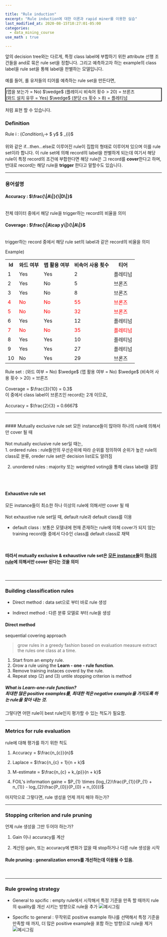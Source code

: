 ```yaml
---

title: "Rule induction"
excerpt: "Rule induction에 대한 이론과 rapid miner를 이용한 실습"
last_modified_at: 2020-08-15T10:27:01-05:00
categories:
  - data_mining_course
use_math : true

---
```

앞의 decision tree와는 다르게, 특정 class label에 부합하기 위한 attribute 선행 조건들을 and로 묶은 rule set을 정합니다.
그리고 예측하고자 하는 example의 class label을 rule set을 통해 label을 판별하는 모델입니다.
<br>
<br>
예를 들어, 롤 유저들의 티어를 예측하는 rule set을 만든다면,
<br>
<div style="border:2px solid; max-width: 500px;">
(맵을 보는가 = No) $\wedge$ (플레이시 비속어 횟수 > 20) = 브론즈
<br>
(와드 설치 유무 = Yes) $\wedge$ (분당 cs 횟수 > 8) = 플레티넘
</div>
<br>
처럼 표현 할 수 있습니다.

### Definition

Rule i : $(Condition)_{i} \rightarrow$ $ y$ $ _{i}$
<br>
<br>
위와 같은 if...then...else로 이루어진 rule이 집합의 형태로 이루어져 있으며 이를 rule set이라 합니다.
이 rule set에 의해 record의 label을 판별하게 되는데
여기서 해당 rule이 특정 record의 조건에 부합한다면 해당 rule은 그 record를 <strong>cover</strong>한다고 하며, 
반대로 record는 해당 rule을 <strong>trigger</strong> 한다고 말할수도 있습니다.

***

### 용어설명

#### Accuracy : $\frac{\|A\|}{\|D\|}$
<br>
전체 데이터 중에서 해당 rule을 trigger하는 record의 비율을 의미

#### Coverage : $\frac{\|A\cap y\|}{\|A\|}$
<br>
trigger하는 record 중에서 해당 rule set의 label과 같은 record의 비율을 의미

Example)
<table>
	<th>Id</th>
	<th>와드 여부</th>
	<th>맵 활용 여부</th>
	<th>비속어 사용 횟수</th>
	<th>티어</th>
	<tr>
		<td>1</td>
		<td>Yes</td>
		<td>Yes</td>
		<td>2</td>
		<td>플레티넘</td>
	</tr>
	<tr>
		<td>2</td>
		<td>Yes</td>
		<td>No</td>
		<td>5</td>
		<td>브론즈</td>
	</tr>
	<tr>
		<td>3</td>
		<td>Yes</td>
		<td>No</td>
		<td>8</td>
		<td>브론즈</td>
	</tr>
	<tr style="color:red;">
		<td>4</td>
		<td>No</td>
		<td>No</td>
		<td>55</td>
		<td>브론즈</td>
	</tr>
	<tr style="color:red;">
		<td>5</td>
		<td>No</td>
		<td>No</td>
		<td>32</td>
		<td>브론즈</td>
	</tr>
	<tr>
		<td>6</td>
		<td>Yes</td>
		<td>Yes</td>
		<td>12</td>
		<td>플레티넘</td>
	</tr>
	<tr style="color:red;">
		<td>7</td>
		<td>No</td>
		<td>No</td>
		<td>35</td>
		<td>플레티넘</td>
	</tr>
	<tr>
		<td>8</td>
		<td>Yes</td>
		<td>Yes</td>
		<td>10</td>
		<td>플레티넘</td>
	</tr>
	<tr>
		<td>9</td>
		<td>Yes</td>
		<td>Yes</td>
		<td>27</td>
		<td>플레티넘</td>
	</tr>
	<tr>
		<td>10</td>
		<td>No</td>
		<td>Yes</td>
		<td>29</td>
		<td>브론즈</td>
	</tr>
</table>
Rule set : (와드 여부 = No) $\wedge$ (맵 활용 여부 = No) $\wedge$ (비속어 사용 횟수 > 20) = 브론즈
<br>
<br>
Coverage = $\frac{3}{10} = 0.3$
<br>
이 중에서 class label이 브론즈인 record는 2개 이므로,
<br>
<br>
Accuracy = $\frac{2}{3} = 0.6667$
<br>
<hr>
<br>
#### Mutually exclusive rule set
모든 instance들이 많아야 하나의 rule에 의해서만 cover 될 때
<br>
<br>
Not mutually exclusive rule ser일 때는,
<br>
1. ordered rules : rule들만의 우선순위에 따라 순위를 정의하여 순위가 높은 rule의 class로 분류, oreder rule set은 decision list로도 알려짐

2. unordered rules : majority 또는 weighted voting을 통해 class label을 결정
<br>
<br>

#### Exhaustive rule set
모든 instance들이 최소한 하나 이상의 rule에 의해서만 cover 될 때
<br>
<br>
Not exhaustive rule set일 때, default rule과 default class를 이용
<br>
* default class : 보통은 모델내에 현재 존재하는 rule에 의해 cover가 되지 않는 training record들 중에서 다수인 class를 default class로 채택
<br>

<h4>따라서 mutually exclusive & exhaustive rule set은 <U>모든 instance들</U>이 <U>하나의 rule</U>에 의해서만 cover 된다는 것을 의미</h4>
<br>


***

### Building classification rules



* Direct method : data set으로 부터 바로 rule 생성

* Indirect method : 다른 분류 모델로 부터 rule을 생성

#### Direct method

sequential covering approach
> grow rules in a greedy fashion based on evaluation measure
> extract the rules one class at a time.

1. Start from an empty rule.
2. Grow a rule using the <strong>Learn - one - rule function</strong>.
3. Remove training instaces coverd by the rule.
4. Repeat step (2) and (3) untile stopping criterion is method

##### What is Learn-one-rule function? <br> 최대한 많은 positive examples를, 최대한 적은 negative example을 가지도록 하는 rule을 찾아 내는 것.

그렇다면 어떤 rule이 best rule인지 평가할 수 있는 척도가 필요함.
<br>

***

### Metrics for rule evaluation

rule에 대해 평가를 하기 위한 척도

1. Accuracy = $\frac{n_{c}}{n}$

2. Laplace = $\frac{n_{c} + 1}{n + k}$

3. M-estimate =  $\frac{n_{c} + k_{p}}{n + k}$

4. FOIL's information gaine = $P_{1} \times (log_{2}\frac{P_{1}}{P_{1} + n_{1}} - log_{2}\frac{P_{0}}{P_{0} + n_{0}})$

마지막으로 그렇다면, rule 생성을 언제 까지 해야 하는가?
<br>

***

### Stopping criterion and rule pruning

언제 rule 생성을 그만 두어야 하는가?  
1. Gain 이나 accuracy를 계산

2. 계산된 gain, 또는 accuracy에 변화가 없을 때 stop하거나 다른 rule 생성을 시작

#### Rule pruning : generalization errors를 개선하는데 이용될 수 있음.
<br>

***

### Rule growing strategy

* General to spcific : empty rule에서 시작해서 특정 기준을 만족 할 때까지 rule의 quality를 개선 시키는 방향으로 rule을 추가
![예시그림]()


* Specific to general : 무작위로 positive example 하나를 선택해서 특정 기준을 만족할 때 까지, 더 많은 positive example을 포함 하는 방향으로 rule을 제거
![예시그림]()
